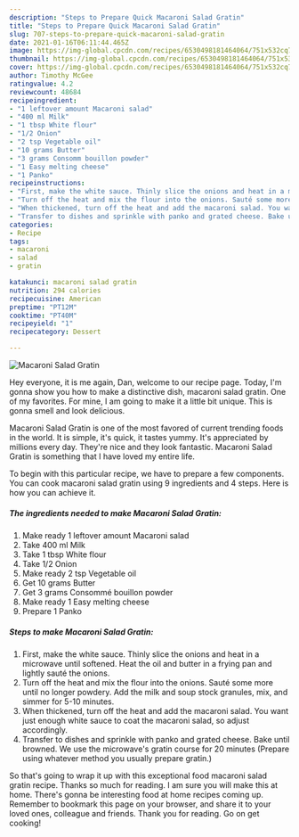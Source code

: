 ```yaml
---
description: "Steps to Prepare Quick Macaroni Salad Gratin"
title: "Steps to Prepare Quick Macaroni Salad Gratin"
slug: 707-steps-to-prepare-quick-macaroni-salad-gratin
date: 2021-01-16T06:11:44.465Z
image: https://img-global.cpcdn.com/recipes/6530498181464064/751x532cq70/macaroni-salad-gratin-recipe-main-photo.jpg
thumbnail: https://img-global.cpcdn.com/recipes/6530498181464064/751x532cq70/macaroni-salad-gratin-recipe-main-photo.jpg
cover: https://img-global.cpcdn.com/recipes/6530498181464064/751x532cq70/macaroni-salad-gratin-recipe-main-photo.jpg
author: Timothy McGee
ratingvalue: 4.2
reviewcount: 48684
recipeingredient:
- "1 leftover amount Macaroni salad"
- "400 ml Milk"
- "1 tbsp White flour"
- "1/2 Onion"
- "2 tsp Vegetable oil"
- "10 grams Butter"
- "3 grams Consomm bouillon powder"
- "1 Easy melting cheese"
- "1 Panko"
recipeinstructions:
- "First, make the white sauce. Thinly slice the onions and heat in a microwave until softened. Heat the oil and butter in a frying pan and lightly sauté the onions."
- "Turn off the heat and mix the flour into the onions. Sauté some more until no longer powdery. Add the milk and soup stock granules, mix, and simmer for 5-10 minutes."
- "When thickened, turn off the heat and add the macaroni salad. You want just enough white sauce to coat the macaroni salad, so adjust accordingly."
- "Transfer to dishes and sprinkle with panko and grated cheese. Bake until browned. We use the microwave&#39;s gratin course for 20 minutes (Prepare using whatever method you usually prepare gratin.)"
categories:
- Recipe
tags:
- macaroni
- salad
- gratin

katakunci: macaroni salad gratin 
nutrition: 294 calories
recipecuisine: American
preptime: "PT12M"
cooktime: "PT40M"
recipeyield: "1"
recipecategory: Dessert

---
```



![Macaroni Salad Gratin](https://img-global.cpcdn.com/recipes/6530498181464064/751x532cq70/macaroni-salad-gratin-recipe-main-photo.jpg)

Hey everyone, it is me again, Dan, welcome to our recipe page. Today, I'm gonna show you how to make a distinctive dish, macaroni salad gratin. One of my favorites. For mine, I am going to make it a little bit unique. This is gonna smell and look delicious.

Macaroni Salad Gratin is one of the most favored of current trending foods in the world. It is simple, it's quick, it tastes yummy. It's appreciated by millions every day. They're nice and they look fantastic. Macaroni Salad Gratin is something that I have loved my entire life.




To begin with this particular recipe, we have to prepare a few components. You can cook macaroni salad gratin using 9 ingredients and 4 steps. Here is how you can achieve it.

<!--inarticleads1-->

##### The ingredients needed to make Macaroni Salad Gratin:

1. Make ready 1 leftover amount Macaroni salad
1. Take 400 ml Milk
1. Take 1 tbsp White flour
1. Take 1/2 Onion
1. Make ready 2 tsp Vegetable oil
1. Get 10 grams Butter
1. Get 3 grams Consommé bouillon powder
1. Make ready 1 Easy melting cheese
1. Prepare 1 Panko




<!--inarticleads2-->

##### Steps to make Macaroni Salad Gratin:

1. First, make the white sauce. Thinly slice the onions and heat in a microwave until softened. Heat the oil and butter in a frying pan and lightly sauté the onions.
1. Turn off the heat and mix the flour into the onions. Sauté some more until no longer powdery. Add the milk and soup stock granules, mix, and simmer for 5-10 minutes.
1. When thickened, turn off the heat and add the macaroni salad. You want just enough white sauce to coat the macaroni salad, so adjust accordingly.
1. Transfer to dishes and sprinkle with panko and grated cheese. Bake until browned. We use the microwave&#39;s gratin course for 20 minutes (Prepare using whatever method you usually prepare gratin.)




So that's going to wrap it up with this exceptional food macaroni salad gratin recipe. Thanks so much for reading. I am sure you will make this at home. There's gonna be interesting food at home recipes coming up. Remember to bookmark this page on your browser, and share it to your loved ones, colleague and friends. Thank you for reading. Go on get cooking!
